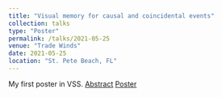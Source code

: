```yaml
---
title: "Visual memory for causal and coincidental events"
collection: talks
type: "Poster"
permalink: /talks/2021-05-25
venue: "Trade Winds"
date: 2021-05-25
location: "St. Pete Beach, FL"
---
```


My first poster in VSS. 
[Abstract](https://www.visionsciences.org/presentation/?id=4174)
[Poster](http://siddsuresh97.github.io/files/VSS2022.pdf)